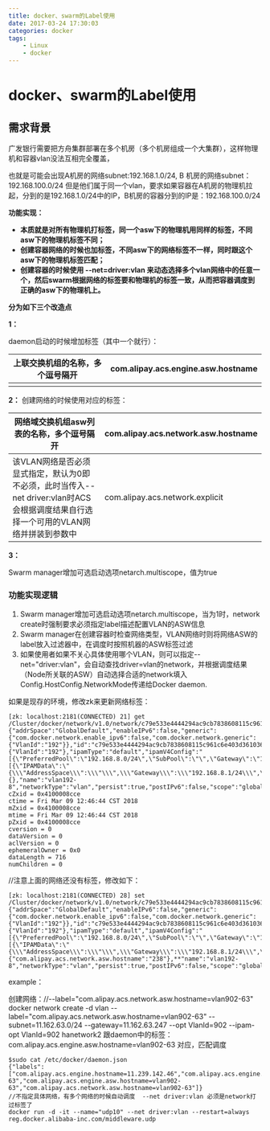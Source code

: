```yaml
---
title: docker、swarm的Label使用
date: 2017-03-24 17:30:03
categories: docker
tags:
    - Linux
    - docker
---
```


# docker、swarm的Label使用

## 需求背景

广发银行需要把方舟集群部署在多个机房（多个机房组成一个大集群），这样物理机和容器vlan没法互相完全覆盖，

也就是可能会出现A机房的网络subnet:192.168.1.0/24, B 机房的网络subnet：192.168.100.0/24 但是他们属于同一个vlan，要求如果容器在A机房的物理机拉起，分到的是192.168.1.0/24中的IP，B机房的容器分到的IP是：192.168.100.0/24

**功能实现：**

- **本质就是对所有物理机打标签，同一个asw下的物理机用同样的标签，不同asw下的物理机标签不同；**
- **创建容器网络的时候也加标签，不同asw下的网络标签不一样，同时跟这个asw下的物理机标签匹配；**
- **创建容器的时候使用 --net=driver:vlan 来动态选择多个vlan网络中的任意一个，然后swarm根据网络的标签要和物理机的标签一致，从而把容器调度到正确的asw下的物理机上。**

**分为如下三个改造点**

**1：**

daemon启动的时候增加标签（其中一个就行）：

| 上联交换机组的名称，多个逗号隔开 | com.alipay.acs.engine.asw.hostname |
| -------------------------------- | ---------------------------------- |
|                                  |                                    |

**2：**
创建网络的时候使用对应的标签：

| 网络域交换机组asw列表的名称，多个逗号隔开                    | com.alipay.acs.network.asw.hostname |
| ------------------------------------------------------------ | ----------------------------------- |
| 该VLAN网络是否必须显式指定，默认为0即不必须，此时当传入--net driver:vlan时ACS会根据调度结果自行选择一个可用的VLAN网络并拼装到参数中 | com.alipay.acs.network.explicit     |

**3：**

Swarm manager增加可选启动选项netarch.multiscope，值为true

### 功能实现逻辑

1. Swarm manager增加可选启动选项netarch.multiscope，当为1时，network create时强制要求必须指定label描述配置VLAN的ASW信息
2. Swarm manager在创建容器时检查网络类型，VLAN网络时则将网络ASW的label放入过滤器中，在调度时按照机器的ASW标签过滤
3. 如果使用者如果不关心具体使用哪个VLAN，则可以指定--net="driver:vlan"，会自动查找driver=vlan的network，并根据调度结果（Node所关联的ASW）自动选择合适的network填入Config.HostConfig.NetworkMode传递给Docker daemon.

如果是现存的环境，修改zk来更新网络标签：

```
[zk: localhost:2181(CONNECTED) 21] get /Cluster/docker/network/v1.0/network/c79e533e4444294ac9cb7838608115c961c6e403d3610367ff4b197ef6b981fc 
{"addrSpace":"GlobalDefault","enableIPv6":false,"generic":{"com.docker.network.enable_ipv6":false,"com.docker.network.generic":{"VlanId":"192"}},"id":"c79e533e4444294ac9cb7838608115c961c6e403d3610367ff4b197ef6b981fc","inDelete":false,"internal":false,"ipamOptions":{"VlanId":"192"},"ipamType":"default","ipamV4Config":"[{\"PreferredPool\":\"192.168.8.0/24\",\"SubPool\":\"\",\"Gateway\":\"192.168.8.1\",\"AuxAddresses\":null}]","ipamV4Info":"[{\"IPAMData\":\"{\\\"AddressSpace\\\":\\\"\\\",\\\"Gateway\\\":\\\"192.168.8.1/24\\\",\\\"Pool\\\":\\\"192.168.8.0/24\\\"}\",\"PoolID\":\"GlobalDefault/192.168.8.0/24\"}]","labels":{},"name":"vlan192-8","networkType":"vlan","persist":true,"postIPv6":false,"scope":"global"}
cZxid = 0x4100008cce
ctime = Fri Mar 09 12:46:44 CST 2018
mZxid = 0x4100008cce
mtime = Fri Mar 09 12:46:44 CST 2018
pZxid = 0x4100008cce
cversion = 0
dataVersion = 0
aclVersion = 0
ephemeralOwner = 0x0
dataLength = 716
numChildren = 0
```

//注意上面的网络还没有标签，修改如下：

``` 
[zk: localhost:2181(CONNECTED) 28] set /Cluster/docker/network/v1.0/network/c79e533e4444294ac9cb7838608115c961c6e403d3610367ff4b197ef6b981fc {"addrSpace":"GlobalDefault","enableIPv6":false,"generic":{"com.docker.network.enable_ipv6":false,"com.docker.network.generic":{"VlanId":"192"}},"id":"c79e533e4444294ac9cb7838608115c961c6e403d3610367ff4b197ef6b981fc","inDelete":false,"internal":false,"ipamOptions":{"VlanId":"192"},"ipamType":"default","ipamV4Config":"[{\"PreferredPool\":\"192.168.8.0/24\",\"SubPool\":\"\",\"Gateway\":\"192.168.8.1\",\"AuxAddresses\":null}]","ipamV4Info":"[{\"IPAMData\":\"{\\\"AddressSpace\\\":\\\"\\\",\\\"Gateway\\\":\\\"192.168.8.1/24\\\",\\\"Pool\\\":\\\"192.168.8.0/24\\\"}\",\"PoolID\":\"GlobalDefault/192.168.8.0/24\"}]",**"labels":{"com.alipay.acs.network.asw.hostname":"238"},**"name":"vlan192-8","networkType":"vlan","persist":true,"postIPv6":false,"scope":"global"}

```

example：

创建网络：//--label="com.alipay.acs.network.asw.hostname=vlan902-63" 
docker network create -d vlan --label="com.alipay.acs.network.asw.hostname=vlan902-63" --subnet=11.162.63.0/24  --gateway=11.162.63.247  --opt VlanId=902 --ipam-opt VlanId=902 hanetwork2
跟daemon中的标签：com.alipay.acs.engine.asw.hostname=vlan902-63 对应，匹配调度

``` 
$sudo cat /etc/docker/daemon.json
{"labels":["com.alipay.acs.engine.hostname=11.239.142.46","com.alipay.acs.engine.ip=11.239.142.46","com.alipay.acs.engine.device_type=Server","com.alipay.acs.engine.status=free","ark.network.vlan.range=vlan902-63","com.alipay.acs.engine.asw.hostname=vlan902-63","com.alipay.acs.network.asw.hostname=vlan902-63"]}
//不指定具体网络，有多个网络的时候自动调度  --net driver:vlan 必须是network打过标签了
docker run -d -it --name="udp10" --net driver:vlan --restart=always reg.docker.alibaba-inc.com/middleware.udp 
```



